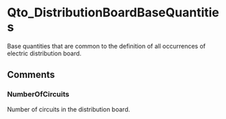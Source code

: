 # Qto_DistributionBoardBaseQuantities

Base quantities that are common to the definition of all occurrences of electric distribution board.
<!-- end of short definition -->



## Comments

### NumberOfCircuits

Number of circuits in the distribution board.

